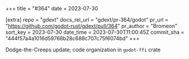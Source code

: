+++
title = "#364"
date = 2023-07-30

[extra]
repo = "gdext"
docs_rel_url = "gdext/pr-364/godot"
pr_url = "https://github.com/godot-rust/gdext/pull/364"
pr_author = "Bromeon"
sort_key = 2023-07-30
date_time = 2023-07-30T11:00:45Z
commit_sha = "444f57a4a1016d59768b28c688c707c75f6074bd"
+++

Dodge-the-Creeps update; code organization in `godot-ffi` crate
